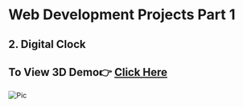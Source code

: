 # Web Development Projects Part 1

## 2. Digital Clock

## To View 3D Demo👉 [Click Here]()

![Pic](https://github.com/SorcererChiragsingh/Web-Development-Projects/blob/main/2-Digital_Clock/preview.png)
